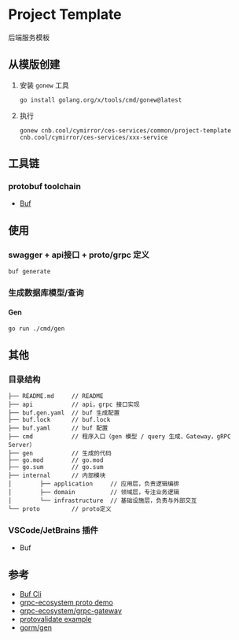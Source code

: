 # Project Template
后端服务模板

## 从模版创建
1. 安装 `gonew` 工具
    ```shell
    go install golang.org/x/tools/cmd/gonew@latest
    ```
2. 执行 
    ```shell
    gonew cnb.cool/cymirror/ces-services/common/project-template cnb.cool/cymirror/ces-services/xxx-service
    ```

## 工具链
### protobuf toolchain
- [Buf](https://buf.build/docs/tutorials/getting-started-with-buf-cli/)

## 使用
### swagger + api接口 + proto/grpc 定义
```shell
buf generate
```

### 生成数据库模型/查询
#### Gen
```shell
go run ./cmd/gen
```

## 其他
### 目录结构
```
├── README.md     // README
├── api           // api，grpc 接口实现
├── buf.gen.yaml  // buf 生成配置
├── buf.lock      // buf.lock
├── buf.yaml      // buf 配置
├── cmd           // 程序入口（gen 模型 / query 生成，Gateway，gRPC Server）
├── gen           // 生成的代码
├── go.mod        // go.mod
├── go.sum        // go.sum
├── internal      // 内部模块
│        ├── application     // 应用层，负责逻辑编排
│        ├── domain          // 领域层，专注业务逻辑
│        └── infrastructure  // 基础设施层，负责与外部交互
└── proto         // proto定义
```

### VSCode/JetBrains 插件
- Buf

## 参考
- [Buf Cli](https://buf.build/docs/tutorials/getting-started-with-buf-cli/)
- [grpc-ecosystem proto demo](https://github.com/grpc-ecosystem/grpc-gateway/blob/main/examples/internal/proto/examplepb/a_bit_of_everything.proto)
- [grpc-ecosystem/grpc-gateway](https://github.com/grpc-ecosystem/grpc-gateway)
- [protovalidate example](https://github.com/bufbuild/protovalidate/tree/main/examples)
- [gorm/gen](https://github.com/go-gorm/gen)